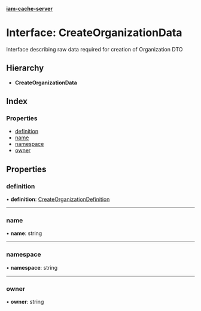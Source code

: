 **[iam-cache-server](../README.md)**

# Interface: CreateOrganizationData

Interface describing raw data required for creation of Organization DTO

## Hierarchy

* **CreateOrganizationData**

## Index

### Properties

* [definition](createorganizationdata.md#definition)
* [name](createorganizationdata.md#name)
* [namespace](createorganizationdata.md#namespace)
* [owner](createorganizationdata.md#owner)

## Properties

### definition

•  **definition**: [CreateOrganizationDefinition](createorganizationdefinition.md)

___

### name

•  **name**: string

___

### namespace

•  **namespace**: string

___

### owner

•  **owner**: string
